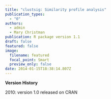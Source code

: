 ```yaml
---
title: "clustsig: Similarity profile analysis"
publication_types:
  - "0"
authors:
  - admin
  - Mary Christman
publication: R package version 1.1
draft: false
featured: false
image:
  filename: featured
  focal_point: Smart
  preview_only: false
date: 2014-01-15T18:38:14.807Z
---
```

**Version History**

2010: version 1.0 released on CRAN
